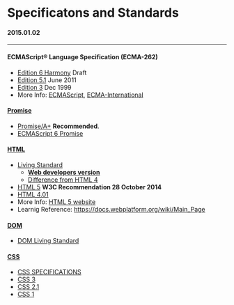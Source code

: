 Specificatons and Standards
=======================
#### 2015.01.02
-----------------

#### ECMAScript® Language Specification (ECMA-262)
- [Edition 6 Harmony](http://wiki.ecmascript.org/doku.php?id=harmony:specification_drafts) Draft
- [Edition 5.1](http://www.ecma-international.org/ecma-262/5.1/Ecma-262.pdf) June 2011
- [Edition 3](http://www.ecma-international.org/publications/files/ECMA-ST-ARCH/ECMA-262,%203rd%20edition,%20December%201999.pdf) Dec 1999
- More Info: [ECMAScript](http://www.ecmascript.org/), [ECMA-International](http://www.ecma-international.org/publications/standards/Ecma-262.htm)

#### [Promise](http://wiki.commonjs.org/wiki/Promises)
- [Promise/A+](https://promisesaplus.com/) **Recommended**.
- [ECMAScript 6 Promise](https://developer.mozilla.org/en-US/docs/Web/JavaScript/Reference/Global_Objects/Promise)

#### [HTML](http://www.w3.org/standards/techs/html)
- [Living Standard](https://html.spec.whatwg.org/multipage/)
    + [**Web developers version**](https://developers.whatwg.org/)
    + [Difference from HTML 4](https://html-differences.whatwg.org/)
- [HTML 5](http://www.w3.org/TR/2014/REC-html5-20141028/) **W3C Recommendation 28 October 2014**
- [HTML 4.01](http://www.w3.org/TR/html4/)
- More Info: [HTML 5 website](https://html5.org/)
- Learnig Reference: https://docs.webplatform.org/wiki/Main_Page

#### [DOM](http://www.w3.org/DOM/DOMTR)
- [DOM Living Standard](https://dom.spec.whatwg.org/#dom-element-classlist)

#### [CSS](http://www.w3.org/Style/CSS/current-work)
- [CSS SPEC­I­FI­CA­TIONS](http://www.w3.org/Style/CSS/specs)
- [CSS 3](https://developer.mozilla.org/en-US/docs/Web/CSS/CSS3)
- [CSS 2.1](http://www.w3.org/TR/CSS2/)
- [CSS 1](http://www.w3.org/TR/REC-CSS1/)
